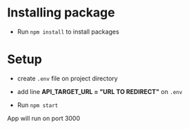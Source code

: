 # Installing package

- Run `npm install` to install packages

# Setup

- create `.env` file on project directory

- add line **API_TARGET_URL = "URL TO REDIRECT"** on `.env`

- Run `npm start`

App will run on port 3000
